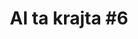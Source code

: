 ---
title: "AI ta krajta #6"
description: >-
  Díl se speciálním hostem, Petrem Šimečkem - bohem benchmarků. Bavili jsme se mj.
  o tom, za jakých okolností dávají evaluace smysl (vždycky) a na jaké úrovni je
  s nimi potřeba začít (nízké).
language: "cs"
pubDate: 2025-06-11
podcastUrl: "https://www.youtube.com/watch?v=tcpqmy-t7Y0"
role: "guest"
--- 